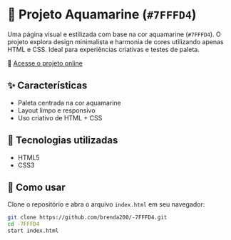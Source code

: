 # 🎨 Projeto Aquamarine (`#7FFFD4`)

Uma página visual e estilizada com base na cor aquamarine (`#7FFFD4`). O projeto explora design minimalista e harmonia de cores utilizando apenas HTML e CSS. Ideal para experiências criativas e testes de paleta.

🔗 [Acesse o projeto online](https://brenda200.github.io/-7FFFD4/)

## ✨ Características

- Paleta centrada na cor aquamarine
- Layout limpo e responsivo
- Uso criativo de HTML + CSS

## 🚀 Tecnologias utilizadas

- HTML5
- CSS3

## 📁 Como usar

Clone o repositório e abra o arquivo `index.html` em seu navegador:

```bash
git clone https://github.com/brenda200/-7FFFD4.git
cd -7FFFD4
start index.html
